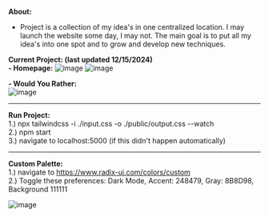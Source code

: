 **About:**
- Project is a collection of my idea's in one centralized location. I may launch the website some day, I may not. The main goal is to put all my idea's into one spot and to grow and develop new techniques.

**Current Project: (last updated 12/15/2024)**
<br />
**- Homepage:**
![image](https://github.com/user-attachments/assets/ef64bd28-8ee0-4671-8635-4b26a439eb27)
![image](https://github.com/user-attachments/assets/e1cce668-b8e5-48ff-9a41-2d0380d0ceba)

**- Would You Rather:**<br />
![image](https://github.com/user-attachments/assets/57201252-37c8-4244-8d0d-34498ed061d8)


- - - 

**Run Project:** <br />
  1.) npx tailwindcss -i ./input.css -o ./public/output.css --watch <br />
2.) npm start <br />
3.) navigate to localhost:5000 (if this didn't happen automatically) <br />

- - - 

**Custom Palette:** <br />
1.) navigate to https://www.radix-ui.com/colors/custom <br />
2.) Toggle these preferences: Dark Mode, Accent: 248479, Gray: 8B8D98, Background 111111 <br />

![image](https://github.com/justinlogan03/website-1/assets/70607137/8441fdbd-a4c0-4d3a-950a-75e6ed2a8b48)
